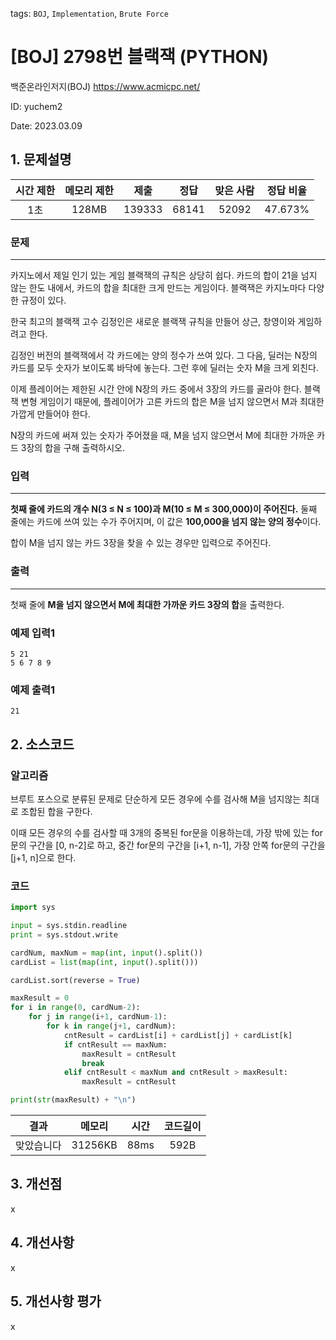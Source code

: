 tags: `BOJ`, `Implementation`, `Brute Force`
# [BOJ] 2798번 블랙잭 (PYTHON)
백준온라인저지(BOJ) https://www.acmicpc.net/

ID: yuchem2

Date: 2023.03.09
## 1. 문제설명
| 시간 제한 | 메모리 제한 | 제출  | 정답 | 맞은 사람 | 정답 비율 |
| :---: | :---: | :---: | :---: | :---: | :---: |
|   1초  |   128MB  | 139333 | 68141 | 52092 | 47.673%  |

### 문제
---
카지노에서 제일 인기 있는 게임 블랙잭의 규칙은 상당히 쉽다. 카드의 합이 21을 넘지 않는 한도 내에서, 카드의 합을 최대한 크게 만드는 게임이다. 블랙잭은 카지노마다 다양한 규정이 있다.

한국 최고의 블랙잭 고수 김정인은 새로운 블랙잭 규칙을 만들어 상근, 창영이와 게임하려고 한다.

김정인 버전의 블랙잭에서 각 카드에는 양의 정수가 쓰여 있다. 그 다음, 딜러는 N장의 카드를 모두 숫자가 보이도록 바닥에 놓는다. 그런 후에 딜러는 숫자 M을 크게 외친다.

이제 플레이어는 제한된 시간 안에 N장의 카드 중에서 3장의 카드를 골라야 한다. 블랙잭 변형 게임이기 때문에, 플레이어가 고른 카드의 합은 M을 넘지 않으면서 M과 최대한 가깝게 만들어야 한다.

N장의 카드에 써져 있는 숫자가 주어졌을 때, M을 넘지 않으면서 M에 최대한 가까운 카드 3장의 합을 구해 출력하시오.
### 입력
---
**첫째 줄에 카드의 개수 N(3 ≤ N ≤ 100)과 M(10 ≤ M ≤ 300,000)이 주어진다.** 둘째 줄에는 카드에 쓰여 있는 수가 주어지며, 이 값은 **100,000을 넘지 않는 양의 정수**이다.

합이 M을 넘지 않는 카드 3장을 찾을 수 있는 경우만 입력으로 주어진다.
### 출력
---
첫째 줄에 **M을 넘지 않으면서 M에 최대한 가까운 카드 3장의 합**을 출력한다.

### 예제 입력1
```
5 21
5 6 7 8 9
```
### 예제 출력1
```
21
```

## 2. 소스코드
### 알고리즘
브루트 포스으로 분류된 문제로 단순하게 모든 경우에 수를 검사해 M을 넘지않는 최대로 조합된 합을 구한다. 

이때 모든 경우의 수를 검사할 때 3개의 중복된 for문을 이용하는데, 가장 밖에 있는 for문의 구간을 [0, n-2]로 하고, 중간 for문의 구간을 [i+1, n-1], 가장 안쪽 for문의 구간을 [j+1, n]으로 한다.

### 코드
```Python
import sys

input = sys.stdin.readline
print = sys.stdout.write

cardNum, maxNum = map(int, input().split())
cardList = list(map(int, input().split()))

cardList.sort(reverse = True)

maxResult = 0
for i in range(0, cardNum-2):
    for j in range(i+1, cardNum-1):
        for k in range(j+1, cardNum):
            cntResult = cardList[i] + cardList[j] + cardList[k]
            if cntResult == maxNum:
                maxResult = cntResult
                break
            elif cntResult < maxNum and cntResult > maxResult:
                maxResult = cntResult

print(str(maxResult) + "\n")
```

| 결과 | 메모리 | 시간 | 코드길이 |
|:---:|:-----: | :---: | :----: |
| 맞았습니다 | 31256KB | 88ms | 592B |


## 3. 개선점
x
## 4. 개선사항
x
## 5. 개선사항 평가
x
